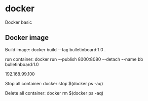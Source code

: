 # docker
Docker basic
## Docker image
Build image:
docker build --tag bulletinboard:1.0 .

run container:
docker run --publish 8000:8080 --detach --name bb bulletinboard:1.0

192.168.99.100

Stop all container:
docker stop $(docker ps -aq)

Delete all container:
docker rm $(docker ps -aq)

